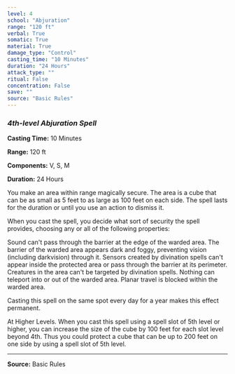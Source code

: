 ```yaml
---
level: 4
school: "Abjuration"
range: "120 ft"
verbal: True
somatic: True
material: True
damage_type: "Control"
casting_time: "10 Minutes"
duration: "24 Hours"
attack_type: ""
ritual: False
concentration: False
save: ""
source: "Basic Rules"
---
```


### *4th-level Abjuration Spell*

**Casting Time:** 10 Minutes

**Range:** 120 ft

**Components:** V, S, M

**Duration:** 24 Hours

You make an area within range magically secure. The area is a cube that can be as small as 5 feet to as large as 100 feet on each side. The spell lasts for the duration or until you use an action to dismiss it.
 
 When you cast the spell, you decide what sort of security the spell provides, choosing any or all of the following properties:
 
  Sound can't pass through the barrier at the edge of the warded area.
  The barrier of the warded area appears dark and foggy, preventing vision (including darkvision) through it.
  Sensors created by divination spells can't appear inside the protected area or pass through the barrier at its perimeter.
  Creatures in the area can't be targeted by divination spells.
  Nothing can teleport into or out of the warded area.
  Planar travel is blocked within the warded area.
 
 
 Casting this spell on the same spot every day for a year makes this effect permanent.
 
 At Higher Levels. When you cast this spell using a spell slot of 5th level or higher, you can increase the size of the cube by 100 feet for each slot level beyond 4th. Thus you could protect a cube that can be up to 200 feet on one side by using a spell slot of 5th level.

---
**Source:** Basic Rules
